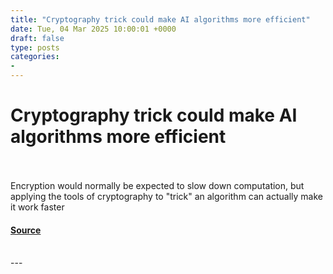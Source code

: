 ```yaml
---
title: "Cryptography trick could make AI algorithms more efficient"
date: Tue, 04 Mar 2025 10:00:01 +0000
draft: false
type: posts
categories: 
- 
---
```

# Cryptography trick could make AI algorithms more efficient

<br/>

<br/>
Encryption would normally be expected to slow down computation, but applying the tools of cryptography to "trick" an algorithm can actually make it work faster

#### [Source](https://www.newscientist.com/article/2470554-cryptography-trick-could-make-ai-algorithms-more-efficient/?utm_campaign=RSS%7CNSNS&utm_source=NSNS&utm_medium=RSS&utm_content=technology)

<br/>
---
